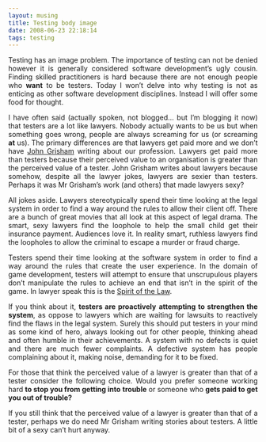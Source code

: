 ```yaml
---
layout: musing
title: Testing body image
date: 2008-06-23 22:18:14
tags: testing
---
```

<p class="MsoNormal" style="text-align: justify;">Testing has an image problem. The importance of testing can not be denied however it is generally considered software development’s ugly cousin. Finding skilled practitioners is hard because there are not enough people who <strong>want</strong> to be testers. Today I won’t delve into why testing is not as enticing as other software development disciplines. Instead I will offer some food for thought.</p>
<p class="MsoNormal" style="text-align: justify;">I have often said (actually spoken, not blogged… but I’m blogging it now) that testers are a lot like lawyers. Nobody actually wants to be us but when something goes wrong, people are always screaming for us (or screaming <strong>at</strong> us). The primary differences are that lawyers get paid more and we don’t have <a href="http://en.wikipedia.org/wiki/John_Grisham">John Grisham</a> writing about our profession. Lawyers get paid more than testers because their perceived value to an organisation is greater than the perceived value of a tester. John Grisham writes about lawyers because somehow, despite all the lawyer jokes, lawyers are sexier than testers. Perhaps it was Mr Grisham’s work (and others) that made lawyers sexy?</p>
<p class="MsoNormal" style="text-align: justify;">All jokes aside. Lawyers stereotypically spend their time looking at the legal system in order to find a way around the rules to allow their client off. There are a bunch of great movies that all look at this aspect of legal drama. The smart, sexy lawyers find the loophole to help the small child get their insurance payment. Audiences love it. In reality smart, ruthless lawyers find the loopholes to allow the criminal to escape a murder or fraud charge.</p>
<p class="MsoNormal" style="text-align: justify;">Testers spend their time looking at the software system in order to find a way around the rules that create the user experience. In the domain of game development, testers will attempt to ensure that unscrupulous players don’t manipulate the rules to achieve an end that isn’t in the spirit of the game. In lawyer speak this is the <a href="http://en.wikipedia.org/wiki/Letter_and_spirit_of_the_law">Spirit of the Law</a>.</p>
<p class="MsoNormal" style="text-align: justify;">If you think about it, <strong>testers are proactively</strong> <strong>attempting to strengthen the system</strong>, as oppose to lawyers which are waiting for lawsuits to reactively find the flaws in the legal system. Surely this should put testers in your mind as some kind of hero, always looking out for other people, thinking ahead and often humble in their achievements. A system with no defects is quiet and there are much fewer complaints.<span> </span>A defective system has people complaining about it, making noise, demanding for it to be fixed.</p>
<p class="MsoNormal" style="text-align: justify;">For those that think the perceived value of a lawyer is greater than that of a tester consider the following choice. Would you prefer someone working hard <strong>to stop you from getting into</strong> <strong>trouble</strong> or someone who <strong>gets paid to get you out of trouble?</strong></p>
<p class="MsoNormal" style="text-align: justify;">If you still think that the perceived value of a lawyer is greater than that of a tester, perhaps we do need Mr Grisham writing stories about testers. A little bit of a sexy can’t hurt anyway.</p>